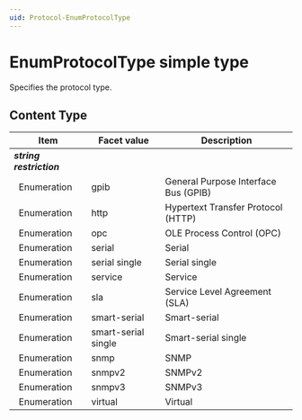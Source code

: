 ```yaml
---
uid: Protocol-EnumProtocolType
---
```


# EnumProtocolType simple type

Specifies the protocol type.

## Content Type

|Item|Facet value|Description|
|--- |--- |--- |
|***string restriction***|||
|&nbsp;&nbsp;Enumeration|gpib|General Purpose Interface Bus (GPIB)|
|&nbsp;&nbsp;Enumeration|http|Hypertext Transfer Protocol (HTTP)|
|&nbsp;&nbsp;Enumeration|opc|OLE Process Control (OPC)|
|&nbsp;&nbsp;Enumeration|serial|Serial|
|&nbsp;&nbsp;Enumeration|serial single|Serial single|
|&nbsp;&nbsp;Enumeration|service|Service|
|&nbsp;&nbsp;Enumeration|sla|Service Level Agreement (SLA)|
|&nbsp;&nbsp;Enumeration|smart-serial|Smart-serial|
|&nbsp;&nbsp;Enumeration|smart-serial single|Smart-serial single|
|&nbsp;&nbsp;Enumeration|snmp|SNMP|
|&nbsp;&nbsp;Enumeration|snmpv2|SNMPv2|
|&nbsp;&nbsp;Enumeration|snmpv3|SNMPv3|
|&nbsp;&nbsp;Enumeration|virtual|Virtual|
